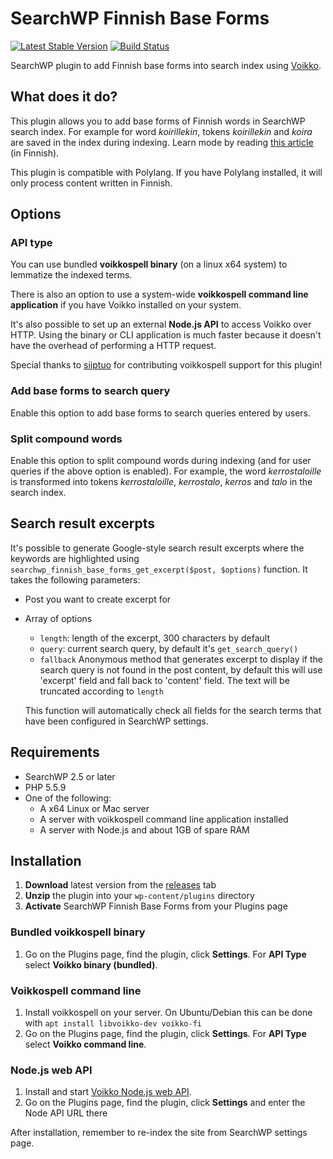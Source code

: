 # SearchWP Finnish Base Forms

[![Latest Stable Version](https://poser.pugx.org/joppuyo/searchwp-finnish-base-forms/v/stable)](https://packagist.org/packages/joppuyo/searchwp-finnish-base-forms) [![Build Status](https://travis-ci.org/joppuyo/searchwp-finnish-base-forms.svg?branch=master)](https://travis-ci.org/joppuyo/searchwp-finnish-base-forms)

SearchWP plugin to add Finnish base forms into search index using [Voikko](https://voikko.puimula.org/).

## What does it do?

This plugin allows you to add base forms of Finnish words in SearchWP search index. For example for word *koirillekin*, tokens *koirillekin* and *koira* are saved in the index during indexing. Learn mode by reading [this article](https://www.creuna.com/fi/ajankohtaista/wordpress-haku-searchwp-voikko/) (in Finnish).

This plugin is compatible with Polylang. If you have Polylang installed, it will only process content written in Finnish.

## Options

### API type

You can use bundled **voikkospell binary** (on a linux x64 system) to lemmatize the indexed terms.

There is also an option to use a system-wide **voikkospell command line application** if you have Voikko installed on your system.

It's also possible to set up an external **Node.js API** to access Voikko over HTTP. Using the binary or CLI application is much faster because it doesn't have the overhead of performing a HTTP request.

Special thanks to [siiptuo](https://github.com/siiptuo) for contributing voikkospell support for this plugin!

### Add base forms to search query

Enable this option to add base forms to search queries entered by users.

### Split compound words

Enable this option to split compound words during indexing (and for user queries if the above option is enabled). For example, the word *kerrostaloille* is transformed into tokens *kerrostaloille*,  *kerrostalo*, *kerros* and *talo* in the search index.

## Search result excerpts

It's possible to generate Google-style search result excerpts where the keywords are highlighted using `searchwp_finnish_base_forms_get_excerpt($post, $options)` function. It takes the following parameters:

* Post you want to create excerpt for
* Array of options
  * `length`: length of the excerpt, 300 characters by default
  * `query`: current search query, by default it's `get_search_query()` 
  * `fallback` Anonymous method that generates excerpt to display if the search query is not found in the post content, by default this will use 'excerpt' field and fall back to 'content' field. The text will be truncated according to `length`
  
  This function will automatically check all fields for the search terms that have been configured in SearchWP settings.
    
## Requirements

* SearchWP 2.5 or later
* PHP 5.5.9
* One of the following:
  * A x64 Linux or Mac server 
  * A server with voikkospell command line application installed
  * A server with  Node.js and about 1GB of spare RAM

## Installation

1. **Download** latest version from the [releases](https://github.com/joppuyo/searchwp-finnish-base-forms/releases) tab
2. **Unzip** the plugin into your `wp-content/plugins` directory
3. **Activate** SearchWP Finnish Base Forms from your Plugins page

### Bundled voikkospell binary

1. Go on the Plugins page, find the plugin, click **Settings**. For **API Type** select **Voikko binary (bundled)**.

### Voikkospell command line

1. Install voikkospell on your server. On Ubuntu/Debian this can be done with `apt install libvoikko-dev voikko-fi`
2. Go on the Plugins page, find the plugin, click **Settings**. For **API Type** select **Voikko command line**.

### Node.js web API

1. Install and start [Voikko Node.js web API](https://github.com/joppuyo/voikko-node-web-api).
2. Go on the Plugins page, find the plugin, click **Settings** and enter the Node API URL there

After installation, remember to re-index the site from SearchWP settings page.

